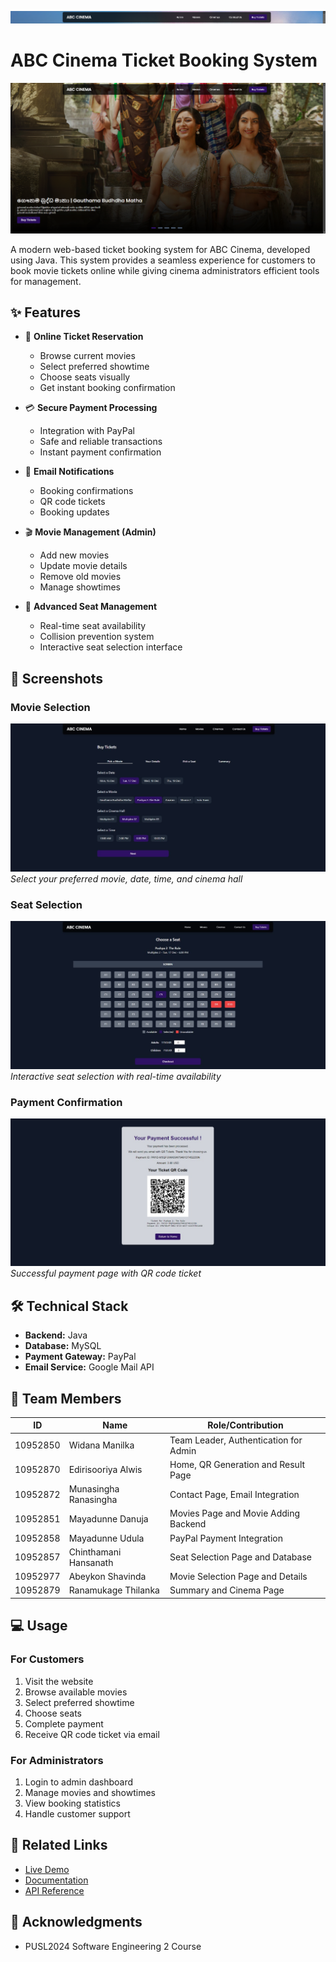 ![image](https://github.com/ravindusj/abc-cinema-web-app/blob/production/Screenshot_2024-12-24_110925.png)
# ABC Cinema Ticket Booking System

![ABC Cinema Banner](https://github.com/ravindusj/abc-cinema-web-app/blob/production/Screenshot_2024-12-24_110511.png)

A modern web-based ticket booking system for ABC Cinema, developed using Java. This system provides a seamless experience for customers to book movie tickets online while giving cinema administrators efficient tools for management.

## ✨ Features

- 🎫 **Online Ticket Reservation**
  - Browse current movies
  - Select preferred showtime
  - Choose seats visually
  - Get instant booking confirmation

- 💳 **Secure Payment Processing**
  - Integration with PayPal
  - Safe and reliable transactions
  - Instant payment confirmation

- 📧 **Email Notifications**
  - Booking confirmations
  - QR code tickets
  - Booking updates

- 🎬 **Movie Management (Admin)**
  - Add new movies
  - Update movie details
  - Remove old movies
  - Manage showtimes

- 💺 **Advanced Seat Management**
  - Real-time seat availability
  - Collision prevention system
  - Interactive seat selection interface

## 📸 Screenshots

### Movie Selection
![Movie Selection](https://github.com/ravindusj/abc-cinema-web-app/blob/production/WhatsApp_Image_2024-12-16_at_21.51.56_b148d67d.jpg)
*Select your preferred movie, date, time, and cinema hall*

### Seat Selection
![Seat Selection](https://github.com/ravindusj/abc-cinema-web-app/blob/production/WhatsApp_Image_2024-12-16_at_21.51.54_97723761.jpg)
*Interactive seat selection with real-time availability*

### Payment Confirmation
![Payment Confirmation](https://github.com/ravindusj/abc-cinema-web-app/blob/production/WhatsApp_Image_2024-12-16_at_21.51.55_ceb1aef2.jpg)
*Successful payment page with QR code ticket*

## 🛠️ Technical Stack

- **Backend:** Java
- **Database:** MySQL
- **Payment Gateway:** PayPal
- **Email Service:** Google Mail API

## 👥 Team Members

| ID | Name | Role/Contribution |
|----|------|------------------|
| 10952850 | Widana Manilka | Team Leader, Authentication for Admin |
| 10952870 | Edirisooriya Alwis | Home, QR Generation and Result Page |
| 10952872 | Munasingha Ranasingha | Contact Page, Email Integration |
| 10952851 | Mayadunne Danuja | Movies Page and Movie Adding Backend |
| 10952858 | Mayadunne Udula | PayPal Payment Integration |
| 10952857 | Chinthamani Hansanath | Seat Selection Page and Database |
| 10952977 | Abeykon Shavinda | Movie Selection Page and Details |
| 10952879 | Ranamukage Thilanka | Summary and Cinema Page |

## 💻 Usage

### For Customers
1. Visit the website
2. Browse available movies
3. Select preferred showtime
4. Choose seats
5. Complete payment
6. Receive QR code ticket via email

### For Administrators
1. Login to admin dashboard
2. Manage movies and showtimes
3. View booking statistics
4. Handle customer support

## 🔗 Related Links

- [Live Demo](https://nsbm365-my.sharepoint.com/:v:/g/personal/earlalwis_students_nsbm_ac_lk/EZlCB9sgJNFBpIe2oZPkLFEBUHmMqew4-JkBllSFlVQ2mg?nav=eyJyZWZlcnJhbEluZm8iOnsicmVmZXJyYWxBcHAiOiJPbmVEcml2ZUZvckJ1c2luZXNzIiwicmVmZXJyYWxBcHBQbGF0Zm9ybSI6IldlYiIsInJlZmVycmFsTW9kZSI6InZpZXciLCJyZWZlcnJhbFZpZXciOiJNeUZpbGVzTGlua0NvcHkifX0&e=VUpObo)
- [Documentation](https://nsbm365-my.sharepoint.com/:b:/g/personal/earlalwis_students_nsbm_ac_lk/ETwZrzkJnfBIpIQMENxEqf8BHh9_iThjeG08OG37X-jSoQ?e=aoyueM)
- [API Reference](your-api-docs-link)

## 🙏 Acknowledgments

- PUSL2024 Software Engineering 2 Course
